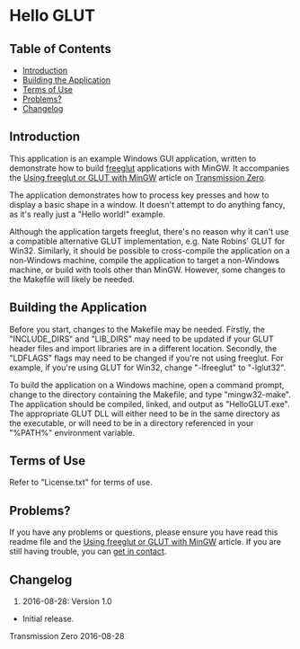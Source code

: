 # Hello GLUT

## Table of Contents

- [Introduction](#introduction)
- [Building the Application](#building-the-application)
- [Terms of Use](#terms-of-use)
- [Problems?](#problems)
- [Changelog](#changelog)

## Introduction

This application is an example Windows GUI application, written to demonstrate
how to build [freeglut](http://freeglut.sourceforge.net/) applications with
MinGW. It accompanies the
[Using freeglut or GLUT with MinGW](http://www.transmissionzero.co.uk/computing/using-glut-with-mingw/)
article on [Transmission Zero](http://www.transmissionzero.co.uk/).

The application demonstrates how to process key presses and how to display a
basic shape in a window. It doesn't attempt to do anything fancy, as it's really
just a "Hello world!" example.

Although the application targets freeglut, there's no reason why it can't use a
compatible alternative GLUT implementation, e.g. Nate Robins' GLUT for Win32.
Similarly, it should be possible to cross-compile the application on a
non-Windows machine, compile the application to target a non-Windows machine, or
build with tools other than MinGW. However, some changes to the Makefile will
likely be needed.

## Building the Application

Before you start, changes to the Makefile may be needed. Firstly, the
"INCLUDE_DIRS" and "LIB_DIRS" may need to be updated if your GLUT header files
and import libraries are in a different location. Secondly, the "LDFLAGS" flags
may need to be changed if you're not using freeglut. For example, if you're
using GLUT for Win32, change "-lfreeglut" to "-lglut32".

To build the application on a Windows machine, open a command prompt, change to
the directory containing the Makefile, and type "mingw32-make". The application
should be compiled, linked, and output as "HelloGLUT.exe". The appropriate GLUT
DLL will either need to be in the same directory as the executable, or will need
to be in a directory referenced in your "%PATH%" environment variable.

## Terms of Use

Refer to "License.txt" for terms of use.

## Problems?

If you have any problems or questions, please ensure you have read this readme
file and the
[Using freeglut or GLUT with MinGW](http://www.transmissionzero.co.uk/computing/using-glut-with-mingw/)
article. If you are still having trouble, you can
[get in contact](http://www.transmissionzero.co.uk/contact/).

## Changelog

1. 2016-08-28: Version 1.0
  - Initial release.

Transmission Zero
2016-08-28
